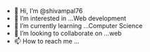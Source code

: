 - 👋 Hi, I’m @shivampal76
- 👀 I’m interested in ...Web development
- 🌱 I’m currently learning ...Computer Science
- 💞️ I’m looking to collaborate on ...web
- 📫 How to reach me ...

<!---
shivampal76/shivampal76 is a ✨ special ✨ repository 
--->
